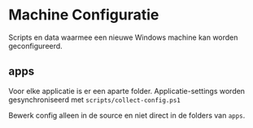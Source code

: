 # Machine Configuratie
Scripts en data waarmee een nieuwe Windows machine kan worden geconfigureerd.

## apps
Voor elke applicatie is er een aparte folder. Applicatie-settings worden gesynchroniseerd met `scripts/collect-config.ps1`

Bewerk config alleen in de source en niet direct in de folders van `apps`.
